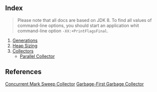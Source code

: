 ## Index
> Please note that all docs are based on JDK 8. To find all values of
> command-line options, you should start an application whit
> command-line option `-XX:+PrintFlagsFinal`.

1. [Generations](./Generations.md)
2. [Heap Sizing](./HeapParameters.md)
3. [Collectors](./Collectors.md)
   -  [Parallel Collector](./ParallelCollector.md)
  

## References
[Concurrent Mark Sweep Collector](https://docs.oracle.com/javase/8/docs/technotes/guides/vm/gctuning/cms.html)
[Garbage-First Garbage Collector](https://docs.oracle.com/javase/8/docs/technotes/guides/vm/gctuning/g1_gc.html#garbage_first_garbage_collection)